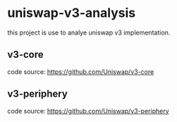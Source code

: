 # uniswap-v3-analysis

this project is use to analye uniswap v3 implementation.


## v3-core

code source: https://github.com/Uniswap/v3-core


## v3-periphery

code source: https://github.com/Uniswap/v3-periphery